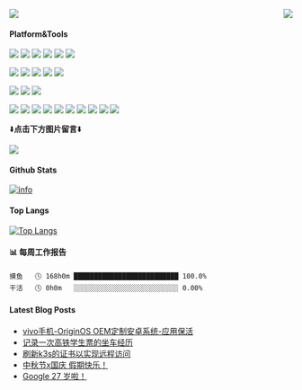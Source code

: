 <p>
  <a href="https://count.getloli.com/get/"><img src="https://count.getloli.com/get/@MoeRinSora"></a>
  <!--
  这个天气的图标真的是个遗憾的故事
  我翻遍了谷歌也没找到完整的一套图标，这个服务也随着replit关闭免费服务而倒下了
  从互联网档案馆翻遍了，也只取回了三张缓存下来的图标，尽力了= =
  当前三张图标随机返回，夜晚仅会在晚上触发，中国标准时为准
  by 晓空 2024.3.30 7:35PM
  <img src="https://api.moeworld.top/weather-icon/?@wenzhou?v=1" align="right">
  此接口正式下线，但目前还作为萌界接口的一部分保留着，如果你需要的话可以继续使用
  更换为 萌界城市天气API（基于和风天气接口和图标库）
  by 晓空 2024.12.10 5:45PM
 -->
  
  <!--可选版本1：和风天气图标（最稳定）
  <img src="https://api-weather-icon.moeworld.top/weather-icon-proxy?city=%e5%8f%b0%e5%b7%9e" align="right" 
    style="width: 100px;
    height: 100px;
    padding: 24px;
    padding-right: 1vw;">
-->

<!--
  下面是可选版本2：自行复刻的weather-icon.journeyad.repl.co的接口（当然和原来的那个已经没有什么关系了）
  这里感谢狗子提供的老图标css，否则估计我也没有机会能够复刻成功了吧？
  目前为初步测试，炸了也正常233
  by 晓空 2025.8.7
 -->
  <img src="https://api-weather-icon.moeworld.top/weather-icon-moedog-and-xiaokong-proxy?city=%e5%8f%b0%e5%b7%9e" align="right">
 
</p>

#### Platform&Tools
[![](https://img.shields.io/badge/Windows-11-2376bc?style=flat-square&logo=windows&logoColor=ffffff)](https://www.microsoft.com/windows/get-windows-11)
[![](https://img.shields.io/badge/Windows-10-2376bc?style=flat-square&logo=windows&logoColor=ffffff)](https://www.microsoft.com/windows/get-windows-10)
[![](https://img.shields.io/badge/Windows-7-2376bc?style=flat-square&logo=windows&logoColor=ffffff)](https://www.microsoft.com/windows/get-windows-7)
[![](https://img.shields.io/badge/Windows%20Server-2012-262577?style=flat-square&logo=windows&logoColor=ffffff)](https://www.microsoft.com/windows-server)
[![](https://img.shields.io/badge/Windows%20Server-2019-262577?style=flat-square&logo=windows&logoColor=ffffff)](https://www.microsoft.com/windows-server)
[![](https://img.shields.io/badge/Windows%20Server-2022-262577?style=flat-square&logo=windows&logoColor=ffffff)](https://www.microsoft.com/windows-server)
<!--[![](https://img.shields.io/badge/Mi-8%20UD-f45a00?style=flat-square&logo=xiaomi&logoColor=ffffff)](https://www.mi.com/)-->

[![](https://img.shields.io/badge/Debian-11-c70036?style=flat-square&logo=windows&logoColor=ffffff)](https://www.debian.org/releases/bullseye/)
[![](https://img.shields.io/badge/Debian-12-c70036?style=flat-square&logo=windows&logoColor=ffffff)](https://www.debian.org/releases/bookworm/)
[![](https://img.shields.io/badge/Debian-13-c70036?style=flat-square&logo=windows&logoColor=ffffff)](https://www.debian.org/releases/forky/)
[![](https://img.shields.io/badge/IDE-Visual%20Studio%20Code-blue?style=flat-square&logo=codeceptjs&logoColor=ffffff)](https://code.visualstudio.com/)
[![](https://img.shields.io/badge/IDE-IDEA-blue?style=flat-square&logo=intellijidea&logoColor=ffffff)](https://www.jetbrains.com/zh-cn/idea/)

[![](https://img.shields.io/badge/-HTML5-E34F26?style=flat-square&logo=html5&logoColor=white)](https://html.spec.whatwg.org/)
[![](https://img.shields.io/badge/-CSS3-1572B6?style=flat-square&logo=css3&logoColor=white)](https://www.w3.org/Style/CSS/)
[![](https://img.shields.io/badge/-JavaScript-f7e018?style=flat-square&logo=javascript&logoColor=white)](https://www.ecma-international.org/)

[![](https://img.shields.io/badge/-Git-f05032?style=flat-square&logo=git&logoColor=white)](https://git-scm.com/)
[![](https://img.shields.io/badge/-PHP-777bb4?style=flat-square&logo=php&logoColor=ffffff)](https://www.php.net/)
[![](https://img.shields.io/badge/-Node.js-43853d?style=flat-square&logo=node.js&logoColor=ffffff)](https://nodejs.org/)
[![](https://img.shields.io/badge/-NPM-cb3837?style=flat-square&logo=npm&logoColor=white)](https://npmjs.com/)
[![](https://img.shields.io/badge/-MySQL-4479a1?style=flat-square&logo=mysql&logoColor=white)](https://www.mysql.com/)
[![](https://img.shields.io/badge/-Nginx-00a8e8?style=flat-square&logo=nginx&logoColor=ffffff)](https://nginx.org/cn/)
[![](https://img.shields.io/badge/-Apache-D22128?style=flat-square&logo=apache&logoColor=ffffff)](https://httpd.apache.org/)
[![](https://img.shields.io/badge/-Python-3776AB?style=flat-square&logo=python&logoColor=ffffff)](https://www.python.org/)
[![](https://img.shields.io/badge/-Kotlin-7F52FF?style=flat-square&logo=kotlin&logoColor=ffffff)](https://kotlinlang.org/)
[![](https://img.shields.io/badge/-Gradle-02303A?style=flat-square&logo=gradle&logoColor=ffffff)](https://gradle.org/)

⬇️**点击下方图片留言**⬇️

[![](https://chat-room.moeworld.top/room/@KJZH001/svg?width=600&height=150&limit=20&theme=light&title=KJZH001@github:%20~&fontSize=13)](https://chat-room.moeworld.top/room/@KJZH001?title=晓空的Github留言板)

#### Github Stats
[![info](https://github-readme-stats-gray-alpha-29.vercel.app/api?username=KJZH001&count_private=true&show_icons=true&line_height=20)](https://github.com/anuraghazra/github-readme-stats)

#### Top Langs
[![Top Langs](https://github-readme-stats.vercel.app/api/top-langs/?username=KJZH001&layout=compact&langs_count=6&card_width=445)](https://github.com/anuraghazra/github-readme-stats)

#### 📊 每周工作报告
```text
摸鱼   🕓 168h0m ██████████████████████████ 100.0%
干活   🕓 0h0m   ░░░░░░░░░░░░░░░░░░░░░░░░░░ 0.00%
```
#### Latest Blog Posts

<!-- BLOG-POST-LIST:START -->
- [vivo手机-OriginOS OEM定制安卓系统-应用保活](https://blog.moeworld.tech/2025/10/15/vivo%e6%89%8b%e6%9c%ba-originos-oem%e5%ae%9a%e5%88%b6%e5%ae%89%e5%8d%93%e7%b3%bb%e7%bb%9f-%e5%ba%94%e7%94%a8%e4%bf%9d%e6%b4%bb/)
- [记录一次高铁学生票的坐车经历](https://blog.moeworld.tech/2025/10/14/%e8%ae%b0%e5%bd%95%e4%b8%80%e6%ac%a1%e9%ab%98%e9%93%81%e5%ad%a6%e7%94%9f%e7%a5%a8%e7%9a%84%e5%9d%90%e8%bd%a6%e7%bb%8f%e5%8e%86/)
- [刷新k3s的证书以实现远程访问](https://blog.moeworld.tech/2025/10/14/%e5%88%b7%e6%96%b0k3s%e7%9a%84%e8%af%81%e4%b9%a6%e4%bb%a5%e5%ae%9e%e7%8e%b0%e8%bf%9c%e7%a8%8b%e8%ae%bf%e9%97%ae/)
- [中秋节x国庆 假期快乐！](https://blog.moeworld.tech/2025/10/06/%e4%b8%ad%e7%a7%8b%e8%8a%82x%e5%9b%bd%e5%ba%86-%e5%81%87%e6%9c%9f%e5%bf%ab%e4%b9%90%ef%bc%81/)
- [Google 27 岁啦！](https://blog.moeworld.tech/2025/09/27/google-27-%e5%b2%81%e5%95%a6%ef%bc%81/)
<!-- BLOG-POST-LIST:END -->



<!--
**MoeRinSora/MoeRinSora** is a ✨ _special_ ✨ repository because its `README.md` (this file) appears on your GitHub profile.

Here are some ideas to get you started:

- 🔭 I’m currently working on ...
- 🌱 I’m currently learning ...
- 👯 I’m looking to collaborate on ...
- 🤔 I’m looking for help with ...
- 💬 Ask me about ...
- 📫 How to reach me: ...
- 😄 Pronouns: ...
- ⚡ Fun fact: ...
-->
